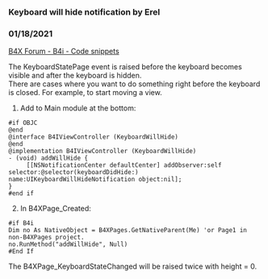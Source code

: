 ### Keyboard will hide notification by Erel
### 01/18/2021
[B4X Forum - B4i - Code snippets](https://www.b4x.com/android/forum/threads/126640/)

The KeyboardStatePage event is raised before the keyboard becomes visible and after the keyboard is hidden.  
There are cases where you want to do something right before the keyboard is closed. For example, to start moving a view.  
  
1. Add to Main module at the bottom:  

```B4X
#if OBJC  
@end  
@interface B4IViewController (KeyboardWillHide)  
@end  
@implementation B4IViewController (KeyboardWillHide)  
- (void) addWillHide {  
     [[NSNotificationCenter defaultCenter] addObserver:self selector:@selector(keyboardDidHide:) name:UIKeyboardWillHideNotification object:nil];  
}  
#end if
```

  
  
2. In B4XPage\_Created:  

```B4X
#if B4i  
Dim no As NativeObject = B4XPages.GetNativeParent(Me) 'or Page1 in non-B4XPages project.  
no.RunMethod("addWillHide", Null)  
#End If
```

  
  
The B4XPage\_KeyboardStateChanged will be raised twice with height = 0.